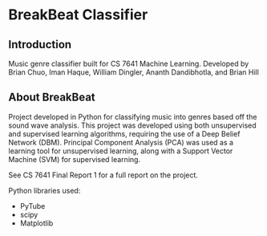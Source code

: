 # BreakBeat Classifier

## Introduction
Music genre classifier built for CS 7641 Machine Learning. Developed by Brian Chuo, Iman Haque, William Dingler, Ananth Dandibhotla, and Brian Hill

## About BreakBeat
Project developed in Python for classifying music into genres based off the sound wave analysis. This project was developed using both unsupervised and supervised learning algorithms, requiring the use of a Deep Belief Network (DBM). Principal Component Analysis (PCA) was used as a learning tool for unsupervised learning, along with a Support Vector Machine (SVM) for supervised learning.

See CS 7641 Final Report 1 for a full report on the project.

Python libraries used:
  - PyTube
  - scipy
  - Matplotlib
